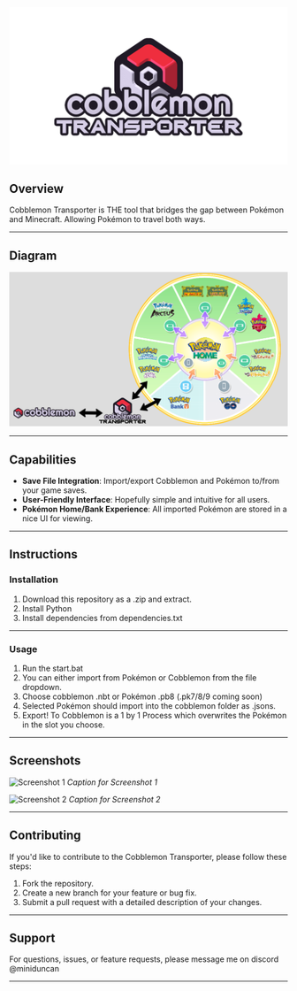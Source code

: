 ![Cobblemon Transporter Logo](https://github.com/ArchieDxncan/cobblemon-transporter/blob/main/Images/cobblemontransporter.png) <!-- Replace with the path to your logo -->

## Overview
Cobblemon Transporter is THE tool that bridges the gap between Pokémon and Minecraft. Allowing Pokémon to travel both ways. 


---

## Diagram

![Cobblemon Transporter Diagram](https://github.com/ArchieDxncan/cobblemon-transporter/blob/main/Images/transporter.png)

---

## Capabilities

- **Save File Integration**: Import/export Cobblemon and Pokémon to/from your game saves.
- **User-Friendly Interface**: Hopefully simple and intuitive for all users.
- **Pokémon Home/Bank Experience**: All imported Pokémon are stored in a nice UI for viewing.

---

## Instructions

### Installation
1. Download this repository as a .zip and extract.
2. Install Python
3. Install dependencies from dependencies.txt

---

### Usage
1. Run the start.bat
2. You can either import from Pokémon or Cobblemon from the file dropdown.
3. Choose cobblemon .nbt or Pokémon .pb8 (.pk7/8/9 coming soon)
4. Selected Pokémon should import into the cobblemon folder as .jsons.
5. Export! To Cobblemon is a 1 by 1 Process which overwrites the Pokémon in the slot you choose.    

---

## Screenshots

![Screenshot 1](path/to/screenshot1.png) <!-- Replace with the path to your screenshot -->
*Caption for Screenshot 1*

![Screenshot 2](path/to/screenshot2.png) <!-- Replace with the path to your screenshot -->
*Caption for Screenshot 2*

---

## Contributing

If you'd like to contribute to the Cobblemon Transporter, please follow these steps:
1. Fork the repository.
2. Create a new branch for your feature or bug fix.
3. Submit a pull request with a detailed description of your changes.

---

## Support

For questions, issues, or feature requests, please message me on discord @miniduncan

---
